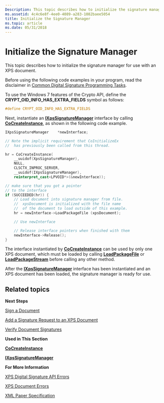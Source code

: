 ```yaml
---
Description: This topic describes how to initialize the signature manager for use with an XPS document.
ms.assetid: 4c4c6e8f-4ee0-4089-a283-1082baee5054
title: Initialize the Signature Manager
ms.topic: article
ms.date: 05/31/2018
---
```


# Initialize the Signature Manager

This topic describes how to initialize the signature manager for use with an XPS document.

Before using the following code examples in your program, read the disclaimer in [Common Digital Signature Programming Tasks](basic-digital-signature-programming-tasks.md).

To use the Windows 7 features of the Crypto API, define the **CRYPT\_OID\_INFO\_HAS\_EXTRA\_FIELDS** symbol as follows:


```C++
#define CRYPT_OID_INFO_HAS_EXTRA_FIELDS
```



Next, instantiate an [**IXpsSignatureManager**](/windows/desktop/api/xpsdigitalsignature/nn-xpsdigitalsignature-ixpssignaturemanager) interface by calling [**CoCreateInstance**](https://msdn.microsoft.com/library/ms686615(v=VS.85).aspx), as shown in the following code example.


```C++
IXpsSignatureManager    *newInterface;

// Note the implicit requirement that CoInitializeEx 
//  has previously been called from this thread.

hr = CoCreateInstance(
    __uuidof(XpsSignatureManager),
    NULL, 
    CLSCTX_INPROC_SERVER,
    __uuidof(IXpsSignatureManager),
    reinterpret_cast<LPVOID*>(&newInterface));

// make sure that you got a pointer 
// to the interface
if (SUCCEEDED(hr)) {
    // Load document into signature manager from file.
    //  xpsDocument is initialized with the file name
    //  of the document to load outside of this example.
    hr = newInterface->LoadPackageFile (xpsDocument);

    // Use newInterface

    // Release interface pointers when finished with them 
    newInterface->Release();
}    
```



The interface instantiated by [**CoCreateInstance**](https://msdn.microsoft.com/library/ms686615(v=VS.85).aspx) can be used by only one XPS document, which must be loaded by calling [**LoadPackageFile**](/windows/desktop/api/xpsdigitalsignature/nf-xpsdigitalsignature-ixpssignaturemanager-loadpackagefile) or [**LoadPackageStream**](/windows/desktop/api/xpsdigitalsignature/nf-xpsdigitalsignature-ixpssignaturemanager-loadpackagestream) before calling any other method.

After the [**IXpsSignatureManager**](/windows/desktop/api/xpsdigitalsignature/nn-xpsdigitalsignature-ixpssignaturemanager) interface has been instantiated and an XPS document has been loaded, the signature manager is ready for use.

## Related topics

<dl> <dt>

**Next Steps**
</dt> <dt>

[Sign a Document](sign-a-document.md)
</dt> <dt>

[Add a Signature Request to an XPS Document](add-a-signature-request-to-a-document.md)
</dt> <dt>

[Verify Document Signatures](verify-document-signatures.md)
</dt> <dt>

**Used in This Section**
</dt> <dt>

[**CoCreateInstance**](https://msdn.microsoft.com/library/ms686615(v=VS.85).aspx)
</dt> <dt>

[**IXpsSignatureManager**](/windows/desktop/api/xpsdigitalsignature/nn-xpsdigitalsignature-ixpssignaturemanager)
</dt> <dt>

**For More Information**
</dt> <dt>

[XPS Digital Signature API Errors](xps-digital-signatures-errors.md)
</dt> <dt>

[XPS Document Errors](xps-document-errors.md)
</dt> <dt>

[XML Paper Specification](https://www.microsoft.com/download/details.aspx?id=11816)
</dt> </dl>

 

 



